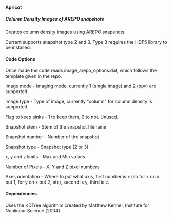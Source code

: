 #### Apricot 

##### Column Density Images of AREPO snapshots

Creates column density images using AREPO snapshots.

Current supports snapshot type 2 and 3. Type 3 requires the HDF5 library to be installed.

#### Code Options

Once made the code reads image_arepo_options.dat, which follows the template given in the repo.

Image mode - Imaging mode, currently 1 (single image) and 2 (ppv) are supported.

Image type - Type of image, currently "column" for column density is supported.

Flag to keep sinks - 1 to keep them, 0 to not. Unused.

Snapshot stem - Stem of the snapshot filename

Snapshot number - Number of the snapshot

Snapshot type - Snapshot type (2 or 3)

x, y and z limits - Max and Min values 

Number of Pixels - X, Y and Z pixel numbers

Axes orientation - Where to put what axis, first number is x (so for x on x put 1, for y on x put 2, etc), second is y, third is z.

#### Dependencies

Uses the KDTree algorithim created by Matthew Kennel, Institute for Nonlinear Science (2004).
